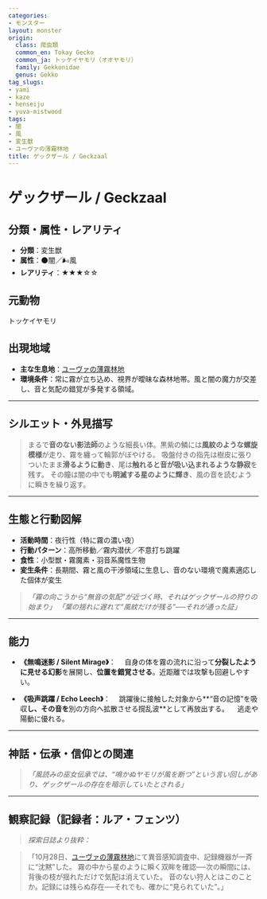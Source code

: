 ```yaml
---
categories:
- モンスター
layout: monster
origin:
  class: 爬虫類
  common_en: Tokay Gecko
  common_ja: トッケイヤモリ（オオヤモリ）
  family: Gekkonidae
  genus: Gekko
tag_slugs:
- yami
- kaze
- henseiju
- yuva-mistwood
tags:
- 闇
- 風
- 変生獣
- ユーヴァの薄霧林地
title: ゲックザール / Geckzaal
---
```


# ゲックザール / Geckzaal

## 分類・属性・レアリティ

* **分類**：変生獣
* **属性**：🌑闇／🌬風
* **レアリティ**：★★★☆☆

## 元動物
トッケイヤモリ

## 出現地域

* **主な生息地**：[ユーヴァの薄霧林地](../place/yuva_mistwood.md)
* **環境条件**：常に霧が立ち込め、視界が曖昧な森林地帯。風と闇の魔力が交差し、音と気配の錯覚が多発する領域。

---

## シルエット・外見描写

> まるで**音のない影法師**のような細長い体。黒紫の鱗には**風紋のような螺旋模様**が走り、霧を纏って輪郭がぼやける。
> 吸盤付きの指先は樹皮に張りついたまま**滑るように動き**、尾は**触れると音が吸い込まれるような静寂**を残す。
> その瞳は闇の中でも**明滅する星のように輝き**、風の音を読むように瞬きを繰り返す。

---

## 生態と行動図解

* **活動時間**：夜行性（特に霧の濃い夜）
* **行動パターン**：高所移動／霧内潜伏／不意打ち跳躍
* **食性**：小型獣・霧魔素・羽音系魔性生物
* **変生条件**：長期間、霧と風の干渉領域に生息し、音のない環境で魔素適応した個体が変生

> *「霧の向こうから“無音の気配”が近づく時、それはゲックザールの狩りの始まり」*
> *「葉の揺れに遅れて“風紋だけが残る”──それが通った証」*

---

## 能力

* **《無鳴迷影 / Silent Mirage》**：
  　自身の体を霧の流れに沿って**分裂したように見せる幻影**を展開し、**位置を錯覚させる**。近距離では攻撃も回避しやすい。

* **《吸声跳躍 / Echo Leech》**：
  　跳躍後に接触した対象から\*\*“音の記憶”を吸収**し、その音を**別の方向へ拡散させる撹乱波\*\*として再放出する。
  　逃走や陽動に優れる。

---

## 神話・伝承・信仰との関連

> *「風読みの巫女伝承では、“鳴かぬヤモリが風を断つ”という言い回しがあり、ゲックザールの存在を暗示していたとされる」*

---

## 観察記録（記録者：ルア・フェンツ）

> *探索日誌より抜粋：*

> 「10月28日、[ユーヴァの薄霧林地](../place/yuva_mistwood.md)にて異音感知調査中、記録機器が一斉に“沈黙”した。
> 霧の中から星のように瞬く双眸を確認──次の瞬間には、背後の枝が揺れただけで気配は消えていた。
> 音のない狩人とはこのことか。記録には残らぬ存在──それでも、確かに“見られていた”。」
